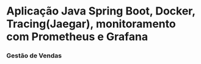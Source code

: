 # Aplicação Java Spring Boot, Docker, Tracing(Jaegar), monitoramento com Prometheus e Grafana
### Gestão de Vendas
